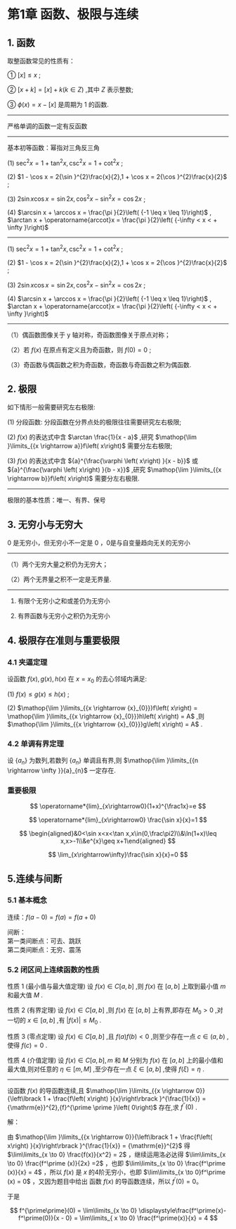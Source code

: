 # 第1章 函数、极限与连续

## 1. 函数

取整函数常见的性质有：

① $\left\lbrack  x\right\rbrack   \leq  x$ ;

② $\left\lbrack  {x + k}\right\rbrack   = \left\lbrack  x\right\rbrack   + k\left( {k \in  Z}\right)$ ,其中 $Z$ 表示整数;

③ $\phi \left( x\right)  = x - \left\lbrack  x\right\rbrack$ 是周期为 1 的函数.

---

严格单调的函数一定有反函数

---

基本初等函数：幂指对三角反三角

(1) ${\sec }^{2}x = 1 + {\tan }^{2}x,{\csc }^{2}x = 1 + {\cot }^{2}x$ ;

(2) $1 - \cos x = 2{\sin }^{2}\frac{x}{2},1 + \cos x = 2{\cos }^{2}\frac{x}{2}$ ;

(3) $2\sin x\cos x = \sin {2x},{\cos }^{2}x - {\sin }^{2}x = \cos {2x}$ ;

(4) $\arcsin x + \arccos x = \frac{\pi }{2}\left( {-1 \leq  x \leq  1}\right)$ , $\arctan x + \operatorname{arccot}x = \frac{\pi }{2}\left( {-\infty  < x <  + \infty }\right)$

---

(1) ${\sec }^{2}x = 1 + {\tan }^{2}x,{\csc }^{2}x = 1 + {\cot }^{2}x$ ;

(2) $1 - \cos x = 2{\sin }^{2}\frac{x}{2},1 + \cos x = 2{\cos }^{2}\frac{x}{2}$ ;

(3) $2\sin x\cos x = \sin {2x},{\cos }^{2}x - {\sin }^{2}x = \cos {2x}$ ;

(4) $\arcsin x + \arccos x = \frac{\pi }{2}\left( {-1 \leq  x \leq  1}\right)$ , $\arctan x + \operatorname{arccot}x = \frac{\pi }{2}\left( {-\infty  < x <  + \infty }\right)$

---

（1）偶函数图像关于 y 轴对称，奇函数图像关于原点对称；

（2）若 $f\left( x\right)$ 在原点有定义且为奇函数，则 $f\left( 0\right)  = 0$ ;

（3）奇函数与偶函数之积为奇函数，奇函数与奇函数之积为偶函数.

## 2. 极限

如下情形一般需要研究左右极限:

(1) 分段函数: 分段函数在分界点处的极限往往需要研究左右极限;

(2) $f\left( x\right)$ 的表达式中含 $\arctan \frac{1}{x - a}$ ,研究 $\mathop{\lim }\limits_{{x \rightarrow  a}}f\left( x\right)$ 需要分左右极限;

(3) $f\left( x\right)$ 的表达式中含 ${a}^{\frac{\varphi \left( x\right) }{x - b}}$ 或 ${a}^{\frac{\varphi \left( x\right) }{b - x}}$ ,研究 $\mathop{\lim }\limits_{{x \rightarrow  b}}f\left( x\right)$ 需要分左右极限.

---

极限的基本性质：唯一、有界、保号

## 3. 无穷小与无穷大

0 是无穷小，但无穷小不一定是 0 ，0是与自变量趋向无关的无穷小

---

（1）两个无穷大量之积仍为无穷大；

（2）两个无界量之积不一定是无界量.

---

1. 有限个无穷小之和或差仍为无穷小

2. 有界函数与无穷小之积仍为无穷小

## 4. 极限存在准则与重要极限

### 4.1 夹逼定理

设函数 $f\left( x\right) ,g\left( x\right) ,h\left( x\right)$ 在 $x = {x}_{0}$ 的去心邻域内满足:

(1) $f\left( x\right)  \leq  g\left( x\right)  \leq  h\left( x\right)$ ;

(2) $\mathop{\lim }\limits_{{x \rightarrow  {x}_{0}}}f\left( x\right)  = \mathop{\lim }\limits_{{x \rightarrow  {x}_{0}}}h\left( x\right)  = A$ ,则 $\mathop{\lim }\limits_{{x \rightarrow  {x}_{0}}}g\left( x\right)  = A$ .

### 4.2 单调有界定理

设 $\left\{  {a}_{n}\right\}$ 为数列,若数列 $\left\{  {a}_{n}\right\}$ 单调且有界,则 $\mathop{\lim }\limits_{{n \rightarrow  \infty }}{a}_{n}$ 一定存在.

### 重要极限

$$
\operatorname*{lim}_{x\rightarrow0}(1+x)^{\frac1x}=e
$$

$$
\operatorname*{lim}_{x\rightarrow0} \frac{\sin x}{x}=1
$$

$$
\begin{aligned}&0<\sin x<x<\tan x,x\in(0,\frac\pi2)\\&\ln(1+x)\leq x,x>-1\\&e^{x}\geq x+1\end{aligned}
$$

$$
\lim_{x\rightarrow\infty}\frac{\sin x}{x}=0
$$

## 5.连续与间断

### 5.1 基本概念

连续：$f(a-0)=f(a)=f(a+0)$

间断：  
第一类间断点：可去、跳跃  
第二类间断点：无穷、震荡

### 5.2 闭区间上连续函数的性质

性质 1 (最小值与最大值定理) 设 $f\left( x\right)  \in  C\left\lbrack  {a,b}\right\rbrack$ ,则 $f\left( x\right)$ 在 $\left\lbrack  {a,b}\right\rbrack$ 上取到最小值 $m$ 和最大值 $M$ .

性质 2 (有界定理) 设 $f\left( x\right)  \in  C\left\lbrack  {a,b}\right\rbrack$ ,则 $f\left( x\right)$ 在 $\left\lbrack  {a,b}\right\rbrack$ 上有界,即存在 ${M}_{0} > 0$ ,对一切的 $x \in  \left\lbrack  {a,b}\right\rbrack$ ,有 $\left| {f\left( x\right) }\right|  \leq  {M}_{0}$ .

性质 3 (零点定理) 设 $f\left( x\right)  \in  C\left\lbrack  {a,b}\right\rbrack$ ,且 $f\left( a\right) f\left( b\right)  < 0$ ,则至少存在一点 $c \in  \left( {a,b}\right)$ , 使得 $f\left( c\right)  = 0$ .

性质 4 (介值定理) 设 $f\left( x\right)  \in  C\left\lbrack  {a,b}\right\rbrack  ,m$ 和 $M$ 分别为 $f\left( x\right)$ 在 $\left\lbrack  {a,b}\right\rbrack$ 上的最小值和最大值,则对任意的 $\eta  \in  \left\lbrack  {m,M}\right\rbrack$ ,至少存在一点 $\xi  \in  \left\lbrack  {a,b}\right\rbrack$ ,使得 $f\left( \xi \right)  = \eta$ .

---

设函数 $f\left( x\right)$ 的导函数连续,且 $\mathop{\lim }\limits_{{x \rightarrow  0}}{\left\lbrack  1 + \frac{f\left( x\right) }{x}\right\rbrack  }^{\frac{1}{x}} = {\mathrm{e}}^{2},{f}^{\prime \prime }\left( 0\right)$ 存在,求 ${f}^{\prime \prime }\left( 0\right)$ .

解：

由 $\mathop{\lim }\limits_{{x \rightarrow  0}}{\left\lbrack  1 + \frac{f\left( x\right) }{x}\right\rbrack  }^{\frac{1}{x}} = {\mathrm{e}}^{2}$  得 $\lim\limits_{x \to 0} \frac{f(x)}{x^2} = 2$ ，继续运用洛必达得 $\lim\limits_{x \to 0} \frac{f^\prime (x)}{2x} =2$ ，也即 $\lim\limits_{x \to 0} \frac{f^\prime (x)}{x} = 4$ ，所以 $f(x)$ 是 $x$ 的4阶无穷小，也即 $\lim\limits_{x \to 0}f^\prime (x) = 0$ ，又因为题目中给出 函数 $f\left( x\right)$ 的导函数连续，所以 $f^\prime(0) = 0$。

于是

$$
f^{\prime\prime}(0) = \lim\limits_{x \to 0} \displaystyle\frac{f^\prime(x)-f^\prime(0)}{x - 0} = \lim\limits_{ x \to 0} \frac{f^\prime(x)}{x} = 4
$$
